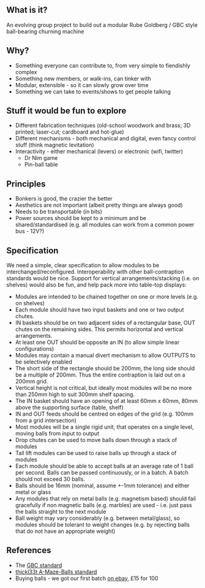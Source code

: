 ## What is it?
An evolving group project to build out a modular Rube Goldberg / GBC style ball-bearing churning machine

## Why?
* Something everyone can contribute to, from very simple to fiendishly complex
* Something new members, or walk-ins, can tinker with
* Modular, extensible - so it can slowly grow over time
* Something we can take to events/shows to get people talking

## Stuff it would be fun to explore
* Different fabrication techniques (old-school woodwork and brass; 3D printed; laser-cut; cardboard and hot-glue)
* Different mechanisms - both mechanical and digital, even fancy control stuff (think magnetic levitation)
* Interactivity - either mechanical (levers) or electronic (wifi, twitter)
  * Dr Nim game
  * Pin-ball table

## Principles
* Bonkers is good, the crazier the better
* Aesthetics are not important (albeit pretty things are always good)
* Needs to be transportable (in bits)
* Power sources should be kept to a minimum and be shared/standardised (e.g. all modules can work from a common power bus - 12V?)

## Specification
We need a simple, clear specification to allow modules to be interchanged/reconfigured.  Interoperability with other ball-contraption standards would be nice.  Support for vertical arrangements/stacking (i.e. on shelves) would also be fun, and help pack more into table-top displays:

* Modules are intended to be chained together on one or more levels (e.g. on shelves)
* Each module should have two input baskets and one or two output chutes.  
* IN baskets should be on two adjacent sides of a rectangular base, OUT chutes on the remaining sides.  This permits horizontal and vertical arrangements.
* At least one OUT should be opposite an IN (to allow simple linear configurations)
* Modules may contain a manual divert mechanism to allow OUTPUTS to be selectively enabled
* The short side of the rectangle should be 200mm, the long side should be a multiple of 200mm.  Thus the entire contraption is laid out on a 200mm grid.  
* Vertical height is not critical, but ideally most modules will be no more than 250mm high to suit 300mm shelf spacing.
* The IN basket should have an opening of at least 60mm x 60mm, 80mm above the supporting surface (table, shelf)
* IN and OUT feeds should be centred on edges of the grid (e.g. 100mm from a grid intersection)
* Most modules will be a single rigid unit, that operates on a single level, moving balls from input to output
* Drop chutes can be used to move balls down through a stack of modules
* Tall lift modules can be used to raise balls up through a stack of modules
* Each module should be able to accept balls at an average rate of 1 ball per second.  Balls can be passed continuously, or in a batch.  A batch should not exceed 30 balls.
* Balls should be 16mm (nominal, assume +-1mm tolerance) and either metal or glass 
* Any modules that rely on metal balls (e.g. magnetism based) should fail gracefully if non magnetic balls (e.g. marbles) are used - i.e. just pass the balls straight to the next module
* Ball weight may vary considerably (e.g. between metal/glass), so modules should be tolerant to weight changes (e.g. by rejecting balls that do not have an appropriate weight)

## References

* The [GBC standard](http://www.teamhassenplug.org/GBC/)
* [thickl33t A-Maze-Balls standard](http://thinkl33t.co.uk/a-maze-balls-a-collaborative-makerfaire-project/)
* Buying balls - we got our first batch [on ebay](http://www.ebay.co.uk/itm/Catapult-Slingshot-Ammo-Steel-Balls-Choose-Size-From-2mm-to-16mm-FREE-POST-/161126780433?var=460220302041), £15 for 100


